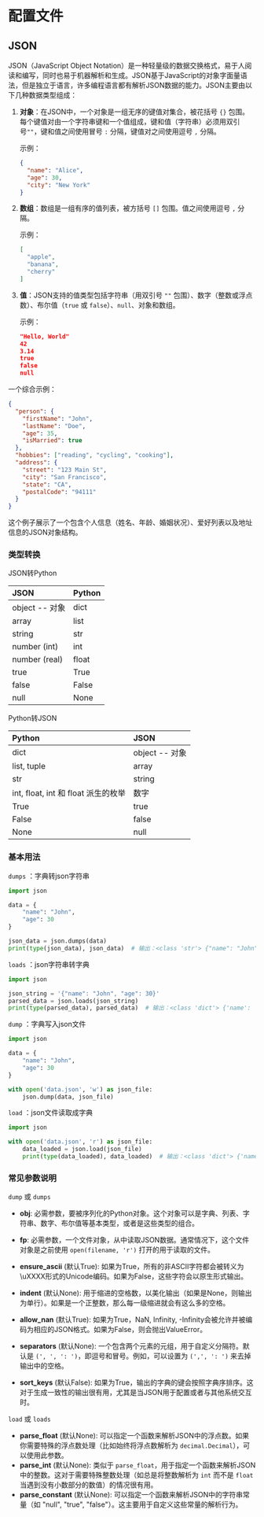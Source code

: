 









# 配置文件

## JSON

JSON（JavaScript Object Notation）是一种轻量级的数据交换格式，易于人阅读和编写，同时也易于机器解析和生成。JSON基于JavaScript的对象字面量语法，但是独立于语言，许多编程语言都有解析JSON数据的能力。JSON主要由以下几种数据类型组成：

1. **对象**：在JSON中，一个对象是一组无序的键值对集合，被花括号 `{}` 包围。每个键值对由一个字符串键和一个值组成，键和值（字符串）必须用双引号`""`，键和值之间使用冒号 `:` 分隔，键值对之间使用逗号 `,` 分隔。

   示例：
   ```json
   {
     "name": "Alice",
     "age": 30,
     "city": "New York"
   }
   ```

2. **数组**：数组是一组有序的值列表，被方括号 `[]` 包围。值之间使用逗号 `,` 分隔。

   示例：
   ```json
   [
     "apple",
     "banana",
     "cherry"
   ]
   ```

3. **值**：JSON支持的值类型包括字符串（用双引号 `""` 包围）、数字（整数或浮点数）、布尔值（`true` 或 `false`）、`null`、对象和数组。

   示例：
   ```json
   "Hello, World"
   42
   3.14
   true
   false
   null
   ```

一个综合示例：
```json
{
  "person": {
    "firstName": "John",
    "lastName": "Doe",
    "age": 35,
    "isMarried": true
  },
  "hobbies": ["reading", "cycling", "cooking"],
  "address": {
    "street": "123 Main St",
    "city": "San Francisco",
    "state": "CA",
    "postalCode": "94111"
  }
}
```

这个例子展示了一个包含个人信息（姓名、年龄、婚姻状况）、爱好列表以及地址信息的JSON对象结构。





### 类型转换

JSON转Python

| JSON           | Python |
| :------------- | :----- |
| object -- 对象 | dict   |
| array          | list   |
| string         | str    |
| number (int)   | int    |
| number (real)  | float  |
| true           | True   |
| false          | False  |
| null           | None   |





Python转JSON

| Python                              | JSON           |
| :---------------------------------- | :------------- |
| dict                                | object -- 对象 |
| list, tuple                         | array          |
| str                                 | string         |
| int, float, int 和 float 派生的枚举 | 数字           |
| True                                | true           |
| False                               | false          |
| None                                | null           |





### 基本用法

`dumps` ：字典转json字符串

```python
import json

data = {
    "name": "John",
    "age": 30
}

json_data = json.dumps(data)
print(type(json_data), json_data)  # 输出：<class 'str'> {"name": "John", "age": 30}
```



`loads` ：json字符串转字典

```python
import json

json_string = '{"name": "John", "age": 30}'
parsed_data = json.loads(json_string)
print(type(parsed_data), parsed_data)  # 输出：<class 'dict'> {'name': 'John', 'age': 30}
```



`dump` ：字典写入json文件

```python
import json

data = {
    "name": "John",
    "age": 30
}

with open('data.json', 'w') as json_file:
    json.dump(data, json_file)
```



`load` ：json文件读取成字典

```python
import json

with open('data.json', 'r') as json_file:
    data_loaded = json.load(json_file)
    print(type(data_loaded), data_loaded)  # 输出：<class 'dict'> {'name': 'John', 'age': 30}
```



### 常见参数说明

`dump` 或 `dumps`

- **obj**: 必需参数，要被序列化的Python对象。这个对象可以是字典、列表、字符串、数字、布尔值等基本类型，或者是这些类型的组合。
- **fp**: 必需参数，一个文件对象，从中读取JSON数据。通常情况下，这个文件对象是之前使用 `open(filename, 'r')` 打开的用于读取的文件。
- **ensure_ascii** (默认True): 如果为True，所有的非ASCII字符都会被转义为\uXXXX形式的Unicode编码。如果为False，这些字符会以原生形式输出。

- **indent** (默认None): 用于缩进的空格数，以美化输出（如果是None，则输出为单行）。如果是一个正整数，那么每一级缩进就会有这么多的空格。
- **allow_nan** (默认True): 如果为True，NaN, Infinity, -Infinity会被允许并被编码为相应的JSON格式。如果为False，则会抛出ValueError。
- **separators** (默认None): 一个包含两个元素的元组，用于自定义分隔符。默认是 `(', ', ': ')`，即逗号和冒号。例如，可以设置为 `(',', ': ')` 来去掉输出中的空格。
- **sort_keys** (默认False): 如果为True，输出的字典的键会按照字典序排序。这对于生成一致性的输出很有用，尤其是当JSON用于配置或者与其他系统交互时。





`load` 或 `loads`

- **parse_float** (默认None): 可以指定一个函数来解析JSON中的浮点数。如果你需要特殊的浮点数处理（比如始终将浮点数解析为 `decimal.Decimal`），可以使用此参数。
- **parse_int** (默认None): 类似于 `parse_float`，用于指定一个函数来解析JSON中的整数。这对于需要特殊整数处理（如总是将整数解析为 `int` 而不是 `float` 当遇到没有小数部分的数值）的情况很有用。
- **parse_constant** (默认None): 可以指定一个函数来解析JSON中的字符串常量（如 "null", "true", "false"）。这主要用于自定义这些常量的解析行为。



